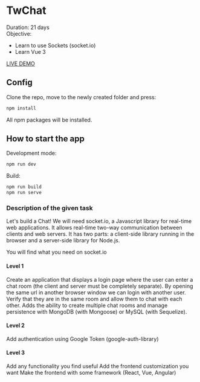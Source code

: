 # TwChat

Duration: 21 days \
Objective:
- Learn to use Sockets (socket.io)
- Learn Vue 3

[LIVE DEMO](https://twchat.vercel.app)

## Config

Clone the repo, move to the newly created folder and press:
```bash
npm install
```
All npm packages will be installed. 

## How to start the app
Development mode:
```bash
npm run dev
```
Build:
```bash
npm run build
npm run serve
```

### Description of the given task

Let's build a Chat! We will need socket.io, a Javascript library for real-time web applications. It allows real-time two-way communication between clients and web servers. It has two parts: a client-side library running in the browser and a server-side library for Node.js.

You will find what you need on socket.io

#### Level 1
Create an application that displays a login page where the user can enter a chat room (the client and server must be completely separate). By opening the same url in another browser window we can login with another user. Verify that they are in the same room and allow them to chat with each other. Adds the ability to create multiple chat rooms and manage persistence with MongoDB (with Mongoose) or MySQL (with Sequelize).

#### Level 2
Add authentication using Google Token (google-auth-library)

#### Level 3
Add any functionality you find useful
Add the frontend customization you want
Make the frontend with some framework (React, Vue, Angular)
